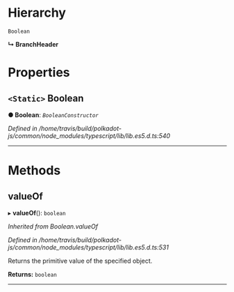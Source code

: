 

# Hierarchy

 `Boolean`

**↳ BranchHeader**

# Properties

<a id="boolean"></a>

## `<Static>` Boolean

**● Boolean**: *`BooleanConstructor`*

*Defined in /home/travis/build/polkadot-js/common/node_modules/typescript/lib/lib.es5.d.ts:540*

___

# Methods

<a id="valueof"></a>

##  valueOf

▸ **valueOf**(): `boolean`

*Inherited from Boolean.valueOf*

*Defined in /home/travis/build/polkadot-js/common/node_modules/typescript/lib/lib.es5.d.ts:531*

Returns the primitive value of the specified object.

**Returns:** `boolean`

___

